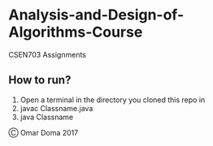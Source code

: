 # Analysis-and-Design-of-Algorithms-Course

CSEN703 Assignments

## How to run? 

1) Open a terminal in the directory you cloned this repo in
2) javac Classname.java
3) java Classname

Ⓒ Omar Doma 2017
